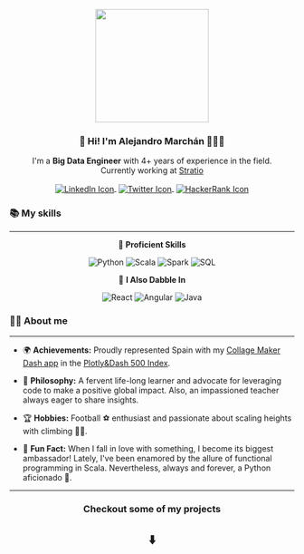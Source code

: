 <p align="center" width="300">
   <img align="center" width="200" src="https://avatars.githubusercontent.com/u/47084443?v=4" />
   <h3 align="center">👋 Hi! I'm Alejandro Marchán 👨🏻‍💻</h3>
</p>

<p align="center">I'm a <strong>Big Data Engineer</strong> with 4+ years of experience in the field.<br />Currently working at <a href="https://www.stratio.com/home" title="Go to Stratio BD home page">Stratio</a></p>
<p align="center">
  <a href="https://www.linkedin.com/in/alejandro-marchan-alvarez/" target="blank" style='margin-right:4px'>
    <img align="center" src="https://img.shields.io/badge/-LinkedIn-blue?style=flat&logo=linkedin" alt="LinkedIn Icon" title="Visit my LinkedIn profile!"/>
  </a>
  <a href="https://twitter.com/amarchanalv" target="blank" style='margin-right:4px'>
    <img align="center" src="https://img.shields.io/badge/-Twitter-blue?style=flat&logo=twitter" alt="Twitter Icon" title="Visit my Twitter profile!"/>
  </a>
  <a href="https://www.hackerrank.com/a_marchan" target="blank">
    <img align="center" src="https://img.shields.io/badge/-HackerRank-darkgreen?style=flat&logo=hackerrank" alt="HackerRank Icon" title="Visit my HackerRank profile!"/>
  </a>
</p>

### 📚 My skills
<!-- <h3 align="center">📚 My skills</h3> -->

---

<p align="center">💼 <strong>Proficient Skills</strong></p>
<p align="center">
  <img src="https://img.shields.io/badge/Python-3776AB?style=for-the-badge&logo=python&logoColor=white" alt="Python" />
  <img src="https://img.shields.io/badge/Scala-DC322F?style=for-the-badge&logo=scala&logoColor=white" alt="Scala" />
  <img src="https://img.shields.io/badge/Spark-E25A1C?style=for-the-badge&logo=apache-spark&logoColor=white" alt="Spark" />
  <img src="https://img.shields.io/badge/SQL-4479A1?style=for-the-badge&logo=sql&logoColor=white" alt="SQL" />
</p>
<p align="center">🌱 <strong>I Also Dabble In</strong></p>
<p align="center">
  <img src="https://img.shields.io/badge/React-61DAFB?style=for-the-badge&logo=react&logoColor=white" alt="React" />
  <img src="https://img.shields.io/badge/Angular-DD0031?style=for-the-badge&logo=angular&logoColor=white" alt="Angular" />
  <img src="https://img.shields.io/badge/Java-007396?style=for-the-badge&logo=java&logoColor=white" alt="Java" />
</p>

### 🙋‍♂️ About me

---

- 🌍 **Achievements:** Proudly represented Spain with my [Collage Maker Dash app](https://github.com/AlejandroMarchan/collage-maker) in the [Plotly&Dash 500 Index](https://dash-demo.plotly.host/plotly-dash-500/).

- 🌱 **Philosophy:** A fervent life-long learner and advocate for leveraging code to make a positive global impact. Also, an impassioned teacher always eager to share insights.

- 🏆 **Hobbies:** Football ⚽ enthusiast and passionate about scaling heights with climbing 🧗‍♂️.

- 🎉 **Fun Fact:** When I fall in love with something, I become its biggest ambassador! Lately, I've been enamored by the allure of functional programming in Scala. Nevertheless, always and forever, a Python aficionado 🐍.

---

<h3 align="center">Checkout some of my projects</h3>
<h2 align="center">⬇️</h2>

